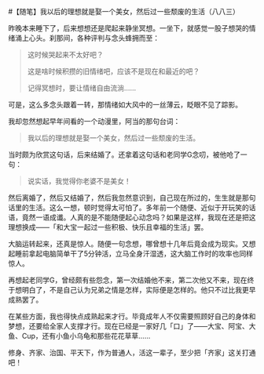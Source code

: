 #【随笔】我以后的理想就是娶一个美女，然后过一些颓废的生活（八八三）

昨晚本来睡下了，后来想想还是爬起来静坐冥想。一坐下，就感觉一股子想哭的情绪涌上心头。刹那间，各种评判与念头蜂拥而至：

> 这时候哭起来不太好吧？
>
> 这是啥时候积攒的旧情绪吧，应该不是现在和最近的吧？
>
> 记得冥想时，要让情绪自由流淌……

可是，这么多念头跟着一转，那情绪如大风中的一丝薄云，眨眼不见了踪影。

我却忽然想起早年间看的一个动漫里，阿当的那句台词：

> 我以后的理想就是娶一个美女，然后过一些颓废的生活。

当时颇为欣赏这句话，后来结婚了。还拿着这句话和老同学G念叨，被他呛了一句：

> 说实话，我觉得你老婆不是美女！

然后离婚了，然后又结婚了，然后我忽然意识到，自己现在所过的，生生就是那句话里的生活。这么一想，顿时觉得太可怕了。多年前一个随便、近似于开玩笑的话语，竟然一语成谶。人真的是不能随便起心动念吗？如果是这样，我现在还是把这理想换成——「和大宝一起过一些积极、快乐且幸福的生活」罢。

大脑运转起来，还真是惊人。随便一句念想，哪曾想十几年后竟会成为现实。又想起睡前拿起电脑简单干了5分钟活，立马全身汗湿透，这大脑工作时的攻率也同样惊人。

再想起老同学G，曾经颇有些怨念，第一次结婚他不来，第二次他又不来，现在终于想明白了，不是自己认为兄弟之情是怎样，实际便是怎样的。他只不过比我更早成熟罢了。

在某些方面，我也得快点成熟起来才行。毕竟成年人不仅需要照顾好自己的身体和梦想，还要给全家人支撑才行。现在已经是一家好几「口」了——大宝、阿宝、大鱼、Cup，还有小鱼小乌龟和那些花花草草……

修身、齐家、治国、平天下，作为普通人，活这一辈子，至少把「齐家」这关打通吧！